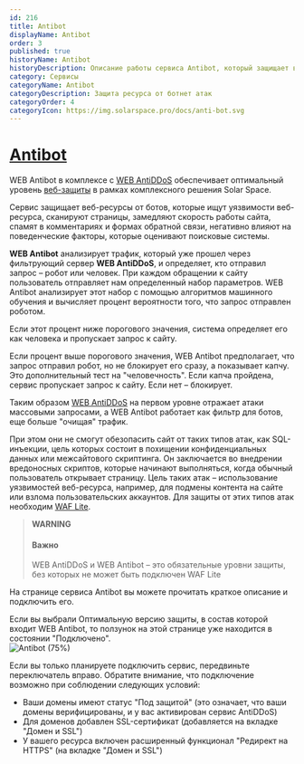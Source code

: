 ```yaml
---
id: 216
title: Antibot
displayName: Antibot
order: 3
published: true
historyName: Antibot
historyDescription: Описание работы сервиса Antibot, который защищает веб-ресурсы от ботов, спама и автоматизированных атак
category: Сервисы
categoryName: Antibot
categoryDescription: Защита ресурса от ботнет атак
categoryOrder: 4
categoryIcon: https://img.solarspace.pro/docs/anti-bot.svg
---
```


# [Antibot](antibot)

WEB Antibot в комплексе с [WEB AntiDDoS]([217]) обеспечивает оптимальный уровень [веб-защиты]([240]) в рамках комплексного решения Solar Space.  

Сервис защищает веб-ресурсы от ботов, которые ищут уязвимости веб-ресурса, сканируют страницы, замедляют скорость работы сайта, спамят в комментариях и формах обратной связи, негативно влияют на поведенческие факторы, которые оценивают поисковые системы.  

**WEB Antibot** анализирует трафик, который уже прошел через фильтрующий сервер **WEB AntiDDoS**, и определяет, кто отправил запрос – робот или человек. При каждом обращении к сайту пользователь отправляет нам определенный набор параметров. WEB Antibot анализирует этот набор с помощью алгоритмов машинного обучения и вычисляет процент вероятности того, что запрос отправлен роботом.  

Если этот процент ниже порогового значения, система определяет его как человека и пропускает запрос к сайту.  

Если процент выше порогового значения, WEB Antibot предполагает, что запрос отправил робот, но не блокирует его сразу, а показывает капчу. Это дополнительный тест на "человечность". Если капча пройдена, сервис пропускает запрос к сайту. Если нет – блокирует.  

Таким образом [WEB AntiDDoS]([217]) на первом уровне отражает атаки массовыми запросами, а WEB Antibot работает как фильтр для ботов, еще больше "очищая" трафик.  

При этом они не смогут обезопасить сайт от таких типов атак, как SQL-инъекции, цель которых состоит в похищении конфиденциальных данных или межсайтового скриптинга. Он заключается во внедрении вредоносных скриптов, которые начинают выполняться, когда обычный пользователь открывает страницу. Цель таких атак – использование уязвимостей веб-ресурса, например, для подмены контента на сайте или взлома пользовательских аккаунтов. Для защиты от этих типов атак необходим [WAF Lite]([234]).  

> **WARNING**
> #### Важно 
> WEB AntiDDoS и WEB Antibot – это обязательные уровни защиты, без которых не может быть подключен WAF Lite

На странице сервиса Antibot вы можете прочитать краткое описание и подключить его.  

Если вы выбрали Оптимальную версию защиты, в состав которой входит WEB Antibot, то ползунок на этой странице уже находится в состоянии "Подключено".  
![Antibot (75%)](https://img.solarspace.pro/docs/antibot.jpg "antibot")

Если вы только планируете подключить сервис, передвиньте переключатель вправо. Обратите внимание, что подключение возможно при соблюдении следующих условий:
- Ваши домены имеют статус "Под защитой" (это означает, что ваши домены верифицированы, и у вас активирован сервис AntiDDoS)
- Для доменов добавлен SSL-сертификат (добавляется на вкладке "Домен и SSL")
- У вашего ресурса включен расширенный функционал "Редирект на HTTPS" (на вкладке "Домен и SSL")